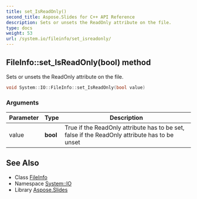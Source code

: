 ```yaml
---
title: set_IsReadOnly()
second_title: Aspose.Slides for C++ API Reference
description: Sets or unsets the ReadOnly attribute on the file.
type: docs
weight: 53
url: /system.io/fileinfo/set_isreadonly/
---
```

## FileInfo::set_IsReadOnly(bool) method


Sets or unsets the ReadOnly attribute on the file.

```cpp
void System::IO::FileInfo::set_IsReadOnly(bool value)
```


### Arguments

| Parameter | Type | Description |
| --- | --- | --- |
| value | **bool** | True if the ReadOnly attribute has to be set, false if the ReadOnly attribute has to be unset |

## See Also

* Class [FileInfo](../)
* Namespace [System::IO](../../)
* Library [Aspose.Slides](../../../)